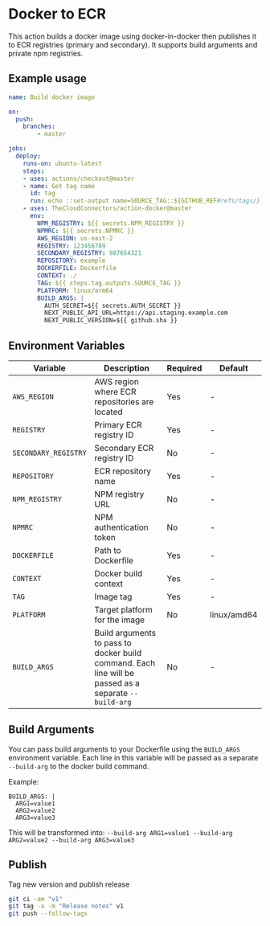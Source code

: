 # Docker to ECR

This action builds a docker image using docker-in-docker then publishes it to ECR registries (primary and secondary). It supports build arguments and private npm registries.

## Example usage 

```yml
name: Build docker image

on:
  push:
    branches:
        - master

jobs:
  deploy:
    runs-on: ubuntu-latest
    steps:
    - uses: actions/checkout@master
    - name: Get tag name
      id: tag
      run: echo ::set-output name=SOURCE_TAG::${GITHUB_REF#refs/tags/}
    - uses: TheCloudConnectors/action-docker@master
      env:
        NPM_REGISTRY: ${{ secrets.NPM_REGISTRY }}
        NPMRC: ${{ secrets.NPMRC }}
        AWS_REGION: us-east-2
        REGISTRY: 123456789
        SECONDARY_REGISTRY: 987654321
        REPOSITORY: example
        DOCKERFILE: Dockerfile
        CONTEXT: ./
        TAG: ${{ steps.tag.outputs.SOURCE_TAG }}
        PLATFORM: linux/arm64
        BUILD_ARGS: |
          AUTH_SECRET=${{ secrets.AUTH_SECRET }}
          NEXT_PUBLIC_API_URL=https://api.staging.example.com
          NEXT_PUBLIC_VERSION=${{ github.sha }}
```

## Environment Variables

| Variable | Description | Required | Default |
|----------|-------------|----------|---------|
| `AWS_REGION` | AWS region where ECR repositories are located | Yes | - |
| `REGISTRY` | Primary ECR registry ID | Yes | - |
| `SECONDARY_REGISTRY` | Secondary ECR registry ID | No | - |
| `REPOSITORY` | ECR repository name | Yes | - |
| `NPM_REGISTRY` | NPM registry URL | No | - |
| `NPMRC` | NPM authentication token | No | - |
| `DOCKERFILE` | Path to Dockerfile | Yes | - |
| `CONTEXT` | Docker build context | Yes | - |
| `TAG` | Image tag | Yes | - |
| `PLATFORM` | Target platform for the image | No | linux/amd64 |
| `BUILD_ARGS` | Build arguments to pass to docker build command. Each line will be passed as a separate `--build-arg` | No | - |

## Build Arguments

You can pass build arguments to your Dockerfile using the `BUILD_ARGS` environment variable. Each line in this variable will be passed as a separate `--build-arg` to the docker build command.

Example:
```
BUILD_ARGS: |
  ARG1=value1
  ARG2=value2
  ARG3=value3
```

This will be transformed into: `--build-arg ARG1=value1 --build-arg ARG2=value2 --build-arg ARG3=value3`

## Publish

Tag new version and publish release
```bash
git ci -am "v1"
git tag -a -m "Release notes" v1
git push --follow-tags
```